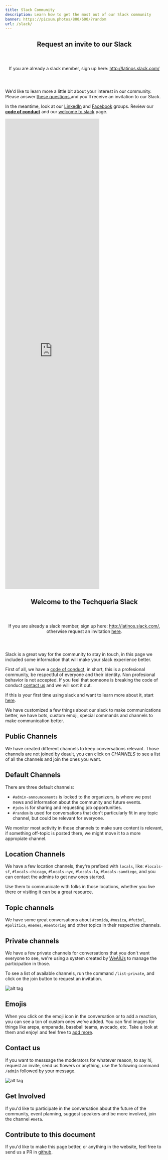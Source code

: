 ```yaml
---
title: Slack Community
description: Learn how to get the most out of our Slack community
banner: https://picsum.photos/800/600/?random
url: /slack/
---
```


<section class="tint-bg bg-taco" style="background-image: url(/images/slack-taco.png);">
    <div class="container">
        <div class="row">
            <div class="col-md-8 col-sm-9 inner center-block text-center aos-init aos-animate" data-aos="fade-up">
                <header>
                    <h1>Request an invite to our Slack</h1>
                </header>
            </div>
        </div>
    </div>
</section>
<section class="team">
    <div class="container">
        <div class="row">
            <header class="col-sm-12 col-md-10 col-md-offset-1">
              <p>If you are already a slack member, sign up here:
                  <a href="http://latinos.slack.com/" target="_blank">http://latinos.slack.com/</a> </p>
            </header>
            <div class="col-sm-12 col-md-10 col-md-offset-1">
                <p>
                    We'd like to learn more a little bit about your interest in our community.
                    Please answer <a href="https://docs.google.com/forms/d/e/1FAIpQLSdOHxMgRifkgekshIjNVvV5Ky4jlYIIbIhLwe1Z83ZF67is-Q/viewform"> these questions </a>
                    and you'll receive an invitation to our Slack.
                </p>
                <p>
                    In the meantime, look at our <a href="https://www.linkedin.com/groups/13500636">LinkedIn</a>
                    and <a href="https://www.facebook.com/groups/techqueria/">Facebook</a> groups.
                    Review our <strong><a href="/code-of-conduct/">code of conduct</a></strong> and our
                    <a href="/welcome-to-slack">welcome to slack</a> page.
                </p>
                <iframe src="https://docs.google.com/forms/d/e/1FAIpQLSdOHxMgRifkgekshIjNVvV5Ky4jlYIIbIhLwe1Z83ZF67is-Q/viewform?embedded=true" height="1500" frameborder="0" marginheight="0" marginwidth="0">Loading...</iframe>
            </div>
        </div>
    </div>
</section>

<section class="tint-bg bg-taco" style="background-image: url(/images/slack-taco.png);">
    <div class="container">
        <div class="row">
            <div class="col-md-8 col-sm-9 inner center-block text-center aos-init aos-animate" data-aos="fade-up">
                <header>
                    <h1>Welcome to the Techqueria Slack</h1>
                </header>
            </div>
        </div>
    </div>
</section>
<section class="team">
    <div class="container">
        <div class="row">
            <header class="col-sm-10 col-md-8 col-sm-offset-1 col-md-offset-2">
              <p>If you are already a slack member, sign up here:
                  <a href="http://latinos.slack.com/" target="_blank">http://latinos.slack.com/</a>, otherwise
              request an invitation <a href="/slack">here</a>.</p>
            </header>
            <div class="col-sm-10 col-md-8 col-sm-offset-1 col-md-offset-2">

<p>Slack is a great way for the community to stay in touch, in this page we included some information
that will make your slack experience better.</p>
<p>First of all, we have a <a href="http://techqueria.org/code-of-conduct/">code of conduct</a>, in short, this is a
profesional community, be respectful of everyone and their identity.
Non profesional behavior is not accepted. If you feel that someone is breaking
the code of conduct <a href="http://techqueria.org/contact/">contact us</a> and we will sort it out.</p>
<p>If this is your first time using slack  and want to learn more about it, start
<a href="https://get.slack.help/hc/en-us/articles/218080037-Getting-started-for-new-users">here</a>.</p>
<p>We have customized a few things about our slack to make communications better, we have bots, custom emoji,
special commands and channels to make communication better.</p>
<h1 id="public-channels">Public Channels</h1>
<p>We have created different channels to keep conversations relevant. Those channels are not joined by deault, you can
click on <em>CHANNELS</em> to see a list of all the channels and join the ones you want.</p>
<h2 id="default-channels">Default Channels</h2>
<p>There are three default channels:</p>
<ul>
<li><code>#admin-announcements</code> is locked to the organizers, is where we
  post news and information about the community and future events.</li>
<li><code>#jobs</code> is for sharing and requesting job opportunities.</li>
<li><code>#random</code> is used for conversations that don't particularly fit in any topic channel,
  but could be relevant for everyone.</li>
</ul>
<p>We monitor most activity in those channels to make sure content is relevant, if something
off-topic is posted there, we might move it to a more appropiate channel.</p>
<h2 id="location-channels">Location Channels</h2>
<p>We have a few location channels, they're prefixed with <code>locals</code>, like: <code>#locals-sf</code>, <code>#locals-chicago</code>, <code>#locals-nyc</code>, <code>#locals-la</code>, <code>#locals-sandiego</code>,
and you can contact the admins to get new ones started.</p>
<p>Use them to communicate with folks in those locations, whether you
live there or visiting it can be a great resource.</p>
<h2 id="topic-channels">Topic channels</h2>
<p>We have some great conversations about <code>#comida</code>, <code>#musica</code>, <code>#futbol</code>,
<code>#politica</code>, <code>#memes</code>, <code>#mentoring</code> and other topics in their respective channels.</p>
<h1 id="private-channels">Private channels</h1>
<p>We have a few private channels for conversations that you don't want everyone to see,
we're using a system created by <a href="http://wealljs.org">WeAllJs</a> to
manage the participation in those.</p>
<p>To see a list of available channels, run the command <code>/list-private</code>,
and click on the join button to request an invitation.</p>
<p><img src="/images/slack-command-list.png" alt="alt tag"></p>
<h1 id="emojis">Emojis</h1>
<p>When you click on the emoji icon in the conversation or to add a reaction,
you can see a ton of custom ones we've added.
You can find images for things like arepa, empanada, baseball teams,
avocado, etc. Take a look at them and enjoy! and
feel free to
<a href="https://get.slack.help/hc/en-us/articles/206870177-Create-custom-emoji">add more</a>.</p>
<h1 id="contact-us">Contact us</h1>
<p>If you want to messsage the moderators for whatever reason, to say hi, request an invite, send us flowers or anything, use
the following command <code>/admin</code> followed by your message.</p>
<p><img src="/images/slack-command-admin.png" alt="alt tag"></p>
<h1 id="get-involved">Get Involved</h1>
<p>If you'd like to participate in the conversation about the future of the
community, event planning, suggest speakers
and be more involved, join the channel <code>#meta</code>.</p>
<h1 id="contribute-to-this-document">Contribute to this document</h1>
<p>If you'd like to make this page better, or anything in the website, feel free
to send us a PR in
<a href="https://github.com/techqueria/site">github</a>.</p>
            </div>
        </div>
    </div>
</section>
